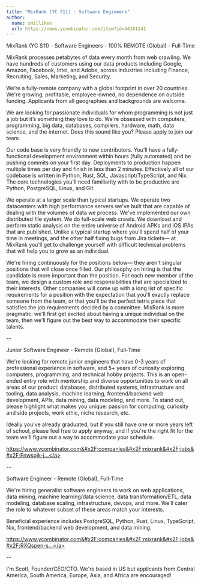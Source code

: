 ```yaml
---
title: "MixRank (YC S11) : Software Engineers"
author:
  name: smilliken
  url: https://news.ycombinator.com/item?id=44161141
---
```


<JobNavigation />

MixRank (YC S11) - Software Engineers - 100% REMOTE (Global) - Full-Time

MixRank processes petabytes of data every month from web crawling. We have hundreds of customers using our data products including Google, Amazon, Facebook, Intel, and Adobe, across industries including Finance, Recruiting, Sales, Marketing, and Security.

We’re a fully-remote company with a global footprint in over 20 countries. We&#x27;re growing, profitable, employee-owned, no dependence on outside funding. Applicants from all geographies and backgrounds are welcome.

We are looking for passionate individuals for whom programming is not just a job but it’s something they love to do. We&#x27;re obsessed with computers, programming, big data, databases, compilers, hardware, math, data science, and the internet. Does this sound like you? Please apply to join our team.

Our code base is very friendly to new contributors. You&#x27;ll have a fully-functional development environment within hours (fully automated) and be pushing commits on your first day. Deployments to production happen multiple times per day and finish in less than 2 minutes. Effectively all of our codebase is written in Python, Rust, SQL, Javascript&#x2F;TypeScript, and Nix. The core technologies you&#x27;ll need familiarity with to be productive are Python, PostgreSQL, Linux, and Git.

We operate at a larger scale than typical startups. We operate two datacenters with high performance servers we&#x27;ve built that are capable of dealing with the volumes of data we process. We&#x27;ve implemented our own distributed file system. We do full-scale web crawls. We download and perform static analysis on the entire universe of Android APKs and iOS IPAs that are published. Unlike a typical startup where you&#x27;ll spend half of your time in meetings, and the other half fixing bugs from Jira tickets— at MixRank you&#x27;ll get to challenge yourself with difficult technical problems that will help you to grow as an individual.

We&#x27;re hiring continuously for the positions below— they aren&#x27;t singular positions that will close once filled. Our philosophy on hiring is that the candidate is more important than the position. For each new member of the team, we design a custom role and responsibilities that are specialized to their interests. Other companies will come up with a long list of specific requirements for a position with the expectation that you&#x27;ll exactly replace someone from the team, or that you&#x27;ll be the perfect tetris piece that satisfies the job requirements decided by a committee. MixRank is more pragmatic: we&#x27;ll first get excited about having a unique individual on the team, then we&#x27;ll figure out the best way to accommodate their specific talents.

--

Junior Software Engineer - Remote (Global), Full-Time

We&#x27;re looking for remote junior engineers that have 0-3 years of professional experience in software, and 5+ years of curiosity exploring computers, programming, and technical hobby projects. This is an open-ended entry role with mentorship and diverse opportunities to work on all areas of our product: databases, distributed systems, infrastructure and tooling, data analysis, machine learning, frontend&#x2F;backend web development, APIs, data mining, data modeling, and more. To stand out, please highlight what makes you unique: passion for computing, curiosity and side projects, work ethic, niche research, etc.

Ideally you&#x27;ve already graduated, but if you still have one or more years left of school, please feel free to apply anyway, and if you&#x27;re the right fit for the team we&#x27;ll figure out a way to accommodate your schedule.

<a href="https:&#x2F;&#x2F;www.ycombinator.com&#x2F;companies&#x2F;mixrank&#x2F;jobs&#x2F;Fnwsojk-junior-software-engineer-global-remote">https:&#x2F;&#x2F;www.ycombinator.com&#x2F;companies&#x2F;mixrank&#x2F;jobs&#x2F;Fnwsojk-j...</a>

--

Software Engineer - Remote (Global), Full-Time

We&#x27;re hiring generalist software engineers to work on web applications, data mining, machine learning&#x2F;data science, data transformation&#x2F;ETL, data modeling, database scaling, infrastructure, devops, and more. We&#x27;ll cater the role to whatever subset of these areas match your interests.

Beneficial experience includes PostgreSQL, Python, Rust, Linux, TypeScript, Nix, frontend&#x2F;backend web development, and data mining.

<a href="https:&#x2F;&#x2F;www.ycombinator.com&#x2F;companies&#x2F;mixrank&#x2F;jobs&#x2F;RXQspen-software-engineer-global-remote">https:&#x2F;&#x2F;www.ycombinator.com&#x2F;companies&#x2F;mixrank&#x2F;jobs&#x2F;RXQspen-s...</a>

--

I&#x27;m Scott, Founder&#x2F;CEO&#x2F;CTO. We&#x27;re based in US but applicants from Central America, South America, Europe, Asia, and Africa are encouraged!
<JobApplication />
